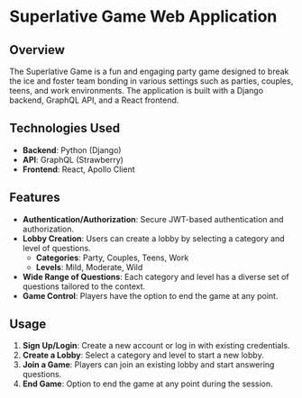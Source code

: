 # Superlative Game Web Application

## Overview
The Superlative Game is a fun and engaging party game designed to break the ice and foster team bonding in various settings such as parties, couples, teens, and work environments. The application is built with a Django backend, GraphQL API, and a React frontend.

## Technologies Used
- **Backend**: Python (Django)
- **API**: GraphQL (Strawberry)
- **Frontend**: React, Apollo Client

## Features
- **Authentication/Authorization**: Secure JWT-based authentication and authorization.
- **Lobby Creation**: Users can create a lobby by selecting a category and level of questions.
  - **Categories**: Party, Couples, Teens, Work
  - **Levels**: Mild, Moderate, Wild
- **Wide Range of Questions**: Each category and level has a diverse set of questions tailored to the context.
- **Game Control**: Players have the option to end the game at any point.

## Usage
1. **Sign Up/Login**: Create a new account or log in with existing credentials.
2. **Create a Lobby**: Select a category and level to start a new lobby.
3. **Join a Game**: Players can join an existing lobby and start answering questions.
4. **End Game**: Option to end the game at any point during the session.
